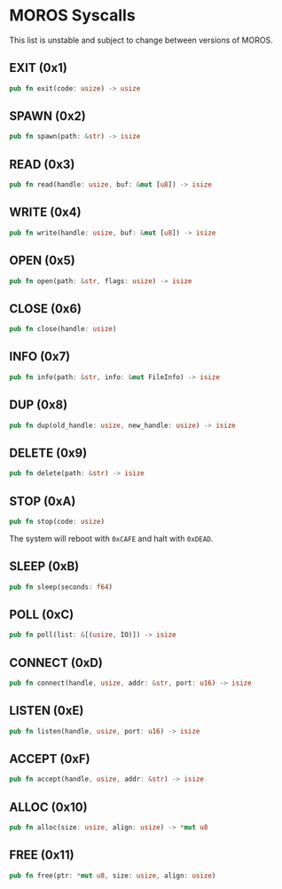 # MOROS Syscalls

This list is unstable and subject to change between versions of MOROS.

## EXIT (0x1)

```rust
pub fn exit(code: usize) -> usize
```

## SPAWN (0x2)

```rust
pub fn spawn(path: &str) -> isize
```

## READ (0x3)

```rust
pub fn read(handle: usize, buf: &mut [u8]) -> isize
```

## WRITE (0x4)

```rust
pub fn write(handle: usize, buf: &mut [u8]) -> isize
```

## OPEN (0x5)

```rust
pub fn open(path: &str, flags: usize) -> isize
```

## CLOSE (0x6)

```rust
pub fn close(handle: usize)
```

## INFO (0x7)

```rust
pub fn info(path: &str, info: &mut FileInfo) -> isize
```

## DUP (0x8)

```rust
pub fn dup(old_handle: usize, new_handle: usize) -> isize
```

## DELETE (0x9)

```rust
pub fn delete(path: &str) -> isize
```

## STOP (0xA)

```rust
pub fn stop(code: usize)
```

The system will reboot with `0xCAFE` and halt with `0xDEAD`.

## SLEEP (0xB)

```rust
pub fn sleep(seconds: f64)
```

## POLL (0xC)

```rust
pub fn poll(list: &[(usize, IO)]) -> isize
```

## CONNECT (0xD)

```rust
pub fn connect(handle, usize, addr: &str, port: u16) -> isize
```

## LISTEN (0xE)

```rust
pub fn listen(handle, usize, port: u16) -> isize
```

## ACCEPT (0xF)

```rust
pub fn accept(handle, usize, addr: &str) -> isize
```

## ALLOC (0x10)

```rust
pub fn alloc(size: usize, align: usize) -> *mut u8
```

## FREE (0x11)

```rust
pub fn free(ptr: *mut u8, size: usize, align: usize)
```
